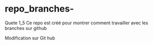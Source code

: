 # repo_branches-
Quete 1_5 Ce repo est créé pour montrer comment travailler avec les branches sur github

Modification sur Git hub 
